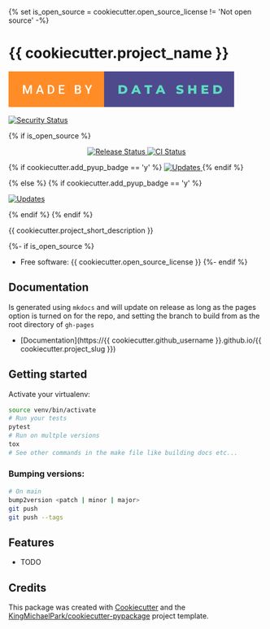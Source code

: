{% set is_open_source = cookiecutter.open_source_license != 'Not open source' -%}

# {{ cookiecutter.project_name }}

[![Made by The Data Shed](docs/ds-badge.svg)](https://thedatashed.co.uk)

[![Security Status](https://img.shields.io/badge/security-bandit-yellow.svg)](https://github.com/PyCQA/bandit)

{% if is_open_source %}

<p align="center">
<a href="https://pypi.python.org/pypi/{{ cookiecutter.project_slug }}">
    <img src="https://img.shields.io/pypi/v/{{ cookiecutter.project_slug }}.svg"
        alt = "Release Status">
</a>

<a href="https://github.com/{{ cookiecutter.github_username }}/{{ cookiecutter.project_slug }}/actions">
    <img src="https://github.com/{{ cookiecutter.github_username }}/{{ cookiecutter.project_slug }}/actions/workflows/main.yml/badge.svg?branch=release" alt="CI Status">
</a>


{% if cookiecutter.add_pyup_badge == 'y' %}
<a href="https://pyup.io/repos/github/{{ cookiecutter.github_username }}/{{ cookiecutter.project_slug }}/">
<img src="https://pyup.io/repos/github/{{ cookiecutter.github_username }}/{{ cookiecutter.project_slug }}/shield.svg" alt="Updates">
</a>
{% endif %}

</p>
{% else %}
{% if cookiecutter.add_pyup_badge == 'y' %}
<p>
<a href="https://pyup.io/repos/github/{{ cookiecutter.github_username }}/{{ cookiecutter.project_slug }}/">
<img src="https://pyup.io/repos/github/{{ cookiecutter.github_username }}/{{ cookiecutter.project_slug }}/shield.svg" alt="Updates">
</a>
</p>
{% endif %}
{% endif %}

{{ cookiecutter.project_short_description }}

{%- if is_open_source %}
-   Free software: {{ cookiecutter.open_source_license }}
{%- endif %}

## Documentation

Is generated using `mkdocs` and will update on release as long as the pages option is turned on
for the repo, and setting the branch to build from as the root directory of `gh-pages`

- [Documentation](https://{{ cookiecutter.github_username }}.github.io/{{ cookiecutter.project_slug }})


## Getting started

Activate your virtualenv:

```bash
source venv/bin/activate
# Run your tests
pytest
# Run on multple versions
tox
# See other commands in the make file like building docs etc...
```

### Bumping versions:

```bash
# On main
bump2version <patch | minor | major>
git push
git push --tags
```



## Features

-   TODO

## Credits

This package was created with [Cookiecutter](https://github.com/audreyr/cookiecutter) and the [KingMichaelPark/cookiecutter-pypackage](https://github.com/KingMichaelPark/cookiecutter-pypackage) project template.
